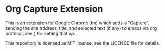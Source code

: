 # Org Capture Extension

This is an extension for Google Chrome (tm) which adds a "Capture", sending the site address, title, and selected text (if any) to emacs via org protocol, see [1] for setting that up.

[1]: http://orgmode.org/worg/org-contrib/org-protocol.html

This repository is licensed as MIT license, see the LICENSE file for details.
